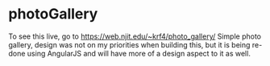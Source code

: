 # photoGallery
To see this live, go to https://web.njit.edu/~krf4/photo_gallery/
Simple photo gallery, design was not on my priorities when building this, but it is being re-done using AngularJS and will have more of a design aspect to it as well.
